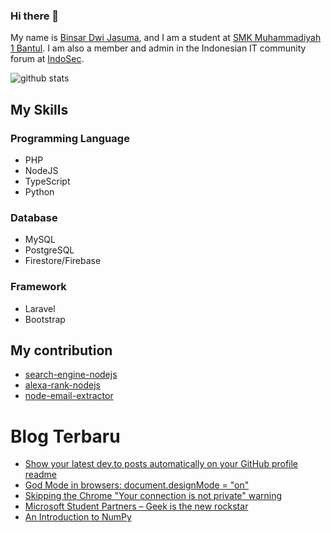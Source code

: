 ### Hi there 👋

My name is [Binsar Dwi Jasuma](https://github.com/binsarjr), and I am a student at [SMK Muhammadiyah 1 Bantul](http://smkmuh1bantul.sch.id/).
I am also a member and admin in the Indonesian IT community forum at [IndoSec](https://indosec.id/).

![github stats](https://github-readme-stats.vercel.app/api?username=binsarjr&show_icons=true)

## My Skills
### Programming Language
* PHP
* NodeJS
* TypeScript
* Python

### Database
* MySQL
* PostgreSQL
* Firestore/Firebase

### Framework
* Laravel
* Bootstrap

## My contribution
* [search-engine-nodejs](https://github.com/binsarjr/search-engine-nodejs)
* [alexa-rank-nodejs](https://github.com/binsarjr/alexa-rank-nodejs)
* [node-email-extractor](https://github.com/binsarjr/node-email-extractor)


# Blog Terbaru
<!-- BLOG-POST-LIST:START -->
- [Show your latest dev.to posts automatically on your GitHub profile readme](https://dev.to/gautamkrishnar/show-your-latest-dev-to-posts-automatically-in-your-github-profile-readme-3nk8)
- [God Mode in browsers: document.designMode = "on"](https://dev.to/gautamkrishnar/god-mode-in-browsers-document-designmode-on-2pmo)
- [Skipping the Chrome "Your connection is not private" warning](https://dev.to/gautamkrishnar/quickbits-1-skipping-the-chrome-your-connection-is-not-private-warning-4kp1)
- [Microsoft Student Partners – Geek is the new rockstar](https://dev.to/gautamkrishnar/microsoft-student-partners--geek-is-the-new-rockstar)
- [An Introduction to NumPy](https://dev.to/gautamkrishnar/an-introduction-to-numpy)
<!-- BLOG-POST-LIST:END -->
